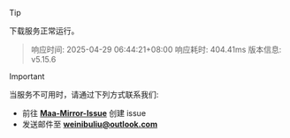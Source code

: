 > [!TIP]
下载服务正常运行。


> 响应时间: 2025-04-29 06:44:21+08:00
> 响应耗时: 404.41ms
> 版本信息: v5.15.6

> [!IMPORTANT]
> 当服务不可用时，请通过下列方式联系我们: 
> - 前往 **[Maa-Mirror-Issue](https://github.com/MaaMirror/Maa-Mirror-Issue/issues)** 创建 issue
> - 发送邮件至 **<a href="mailto:weinibuliu@outlook.com">weinibuliu@outlook.com</a>**